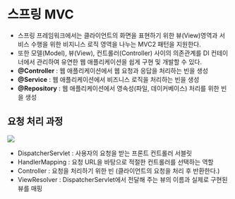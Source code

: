 # 스프링 MVC

- 스프링 프레임워크에서는 클라이언트의 화면을 표현하기 위한 뷰(View)영역과 서비스 수행을 위한 비지니스 로직 영역을 나누는 MVC2 패턴을 지원한다.
- 또한 모델(Model), 뷰(View), 컨트롤러(Controller) 사이의 의존관계를 DI 컨테이너에서 관리하여 유연한 웹 애플리케이션을 쉽게 구현 및 개발할 수 있다.
- **@Controller** : 웹 애플리케이션에서 웹 요청과 응답을 처리하는 빈을 생성
- **@Service** : 웹 애플리케이션에서 비즈니스 로직을 처리하는 빈을 생성
- **@Repository** : 웹 애플리케이션에서 영속성(파일, 데이커베이스) 처리를 위한 빈을 생성

## 요청 처리 과정

<img src="https://user-images.githubusercontent.com/26870393/182376640-202a56b6-f396-464f-b4dc-6075b0b824d4.png">

- DispatcherServlet : 사용자의 요청을 받는 프론트 컨트롤러 서블릿
- HandlerMapping : 요청 URL을 바탕으로 적절한 컨트롤러를 선택하는 역할
- Controller : 요청을 처리하기 위한 빈 (클라이언트의 요청을 처리 후 반환한다.)
- ViewResolver : DispatcherServlet에서 전달해 주는 뷰의 이름과 실제로 구현된 뷰를 매핑